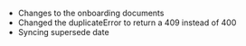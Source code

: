 - Changes to the onboarding documents
- Changed the duplicateError to return a 409 instead of 400
- Syncing supersede date
